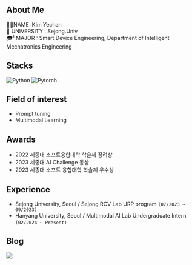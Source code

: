 ## About Me

👨‍🎓NAME :Kim Yechan  
🏫 UNIVERSITY : Sejong.Univ  
🎓¹ MAJOR : Smart Device Engineering, Department of Intelligent Mechatronics Engineering  


## Stacks
![Python](https://img.shields.io/badge/Python-3776AB?style=for-the-badge&logo=Python&logoColor=white)
![Pytorch](https://img.shields.io/badge/PyTorch-EE4C2C?style=for-the-badge&logo=PyTorch&logoColor=white)


## Field of interest
- Prompt tuning
- Multimodal Learning

## Awards
- 2022 세종대 소프트융합대학 학술제 장려상
- 2023 세종대 AI Challenge 동상
- 2023 세종대 소프트 융합대학 학술제 우수상

## Experience
- Sejong University, Seoul / Sejong RCV Lab URP program ```(07/2023 ~ 09/2023)```
- Hanyang University, Seoul / Multimodal AI Lab Undergraduate Intern  ```(02/2024 ~ Present)```


## Blog
<div style="display:flex; flex-direction:row;">
    <a href="https://dpcksdl78.tistory.com/">
        <img src="https://img.shields.io/badge/Tistory-000000?style=for-the-badge&logo=Tistory"> 
    </a>
   

</div>
